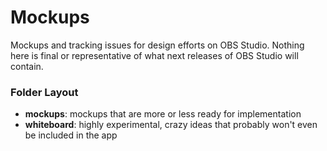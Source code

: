 # Mockups

Mockups and tracking issues for design efforts on OBS Studio. Nothing here is
final or representative of what next releases of OBS Studio will contain.

### Folder Layout

 * **mockups**: mockups that are more or less ready for implementation
 * **whiteboard**: highly experimental, crazy ideas that probably won't even be
   included in the app
